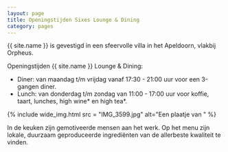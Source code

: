 ```yaml
---
layout: page
title: Openingstijden Sixes Lounge & Dining
category: pages
---
```


{{ site.name }} is gevestigd in een sfeervolle villa in het Apeldoorn, vlakbij Orpheus.

Openingstijden {{ site.name }} Lounge & Dining:

+ Diner:  van maandag t/m vrijdag vanaf 17:30 - 21:00 uur voor een 3-gangen diner.
+ Lunch: van donderdag t/m zondag van 11:00 - 17:00 uur voor koffie, taart, lunches, high wine\* en high tea\*.

{% include wide_img.html src = "IMG_3599.jpg" alt="Een plaatje van " %}

In de keuken zijn gemotiveerde mensen aan het werk. Op het menu zijn lokale, duurzaam geproduceerde ingrediënten van de allerbeste kwaliteit te vinden.